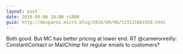 ```yaml
---
layout: post
date: 2010-09-06 10:00 +1000
guid: http://desparoz.micro.blog/2010/09/06/t23121601928.html
---
```

Both good. But MC has better pricing at lower end. RT @cameronreilly: ConstantContact or MailChimp for regular emails to customers?
